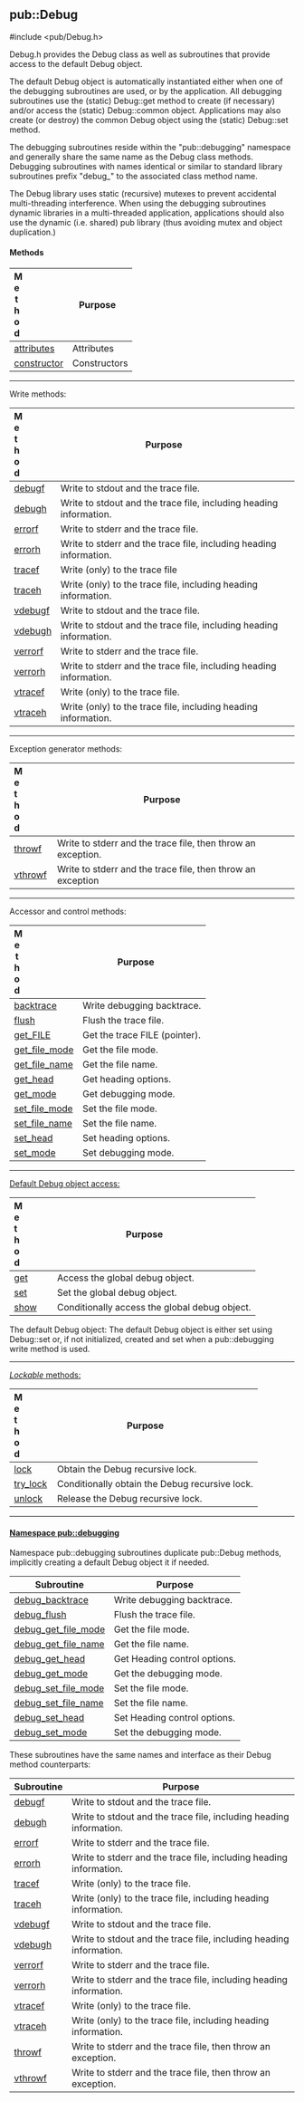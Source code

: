 <!-- -------------------------------------------------------------------------
//
//       Copyright (c) 2023-2024 Frank Eskesen.
//
//       This file is free content, distributed under the MIT license.
//       (See accompanying file LICENSE.MIT or the original contained
//       within https://opensource.org/licenses/MIT)
//
//----------------------------------------------------------------------------
//
// Title-
//       ~/doc/cpp/Debug.md
//
// Purpose-
//       Debug.h reference manual
//
// Last change date-
//       2024/09/24
//
-------------------------------------------------------------------------- -->
## pub::Debug
\#include <pub/Debug.h>

Debug.h provides the Debug class as well as subroutines that provide access
to the default Debug object.

The default Debug object is automatically instantiated either when one of the
debugging subroutines are used, or by the application.
All debugging subroutines use the (static) Debug::get method to create
(if necessary) and/or access the (static) Debug::common object.
Applications may also create (or destroy) the common Debug object using the
(static) Debug::set method.

The debugging subroutines reside within the "pub::debugging" namespace and
generally share the same name as the Debug class methods.
Debugging subroutines with names identical or similar to standard library
subroutines prefix "debug_" to the associated class method name.

The Debug library uses static (recursive) mutexes to prevent accidental
multi-threading interference.
When using the debugging subroutines dynamic libraries in a multi-threaded
application, applications should also use the dynamic (i.e. shared) pub
library (thus avoiding mutex and object duplication.)

#### Methods

| <div style="width:10%">Method</div> | <div style="width:90%">Purpose<div> |
|--------|---------|
| [attributes](./pub_debug.md#attributes) | Attributes |
| [constructor](./pub_debug.md#construct) | Constructors |

------------------------------------------------------------------------------
Write methods:

| <div style="width:10%">Method</div> | <div style="width:90%">Purpose<div> |
|--------|---------|
| [debugf](./pub_debug.md#debugf) | Write to stdout and the trace file. |
| [debugh](./pub_debug.md#debugh) | Write to stdout and the trace file, including heading information. |
| [errorf](./pub_debug.md#errorf) | Write to stderr and the trace file. |
| [errorh](./pub_debug.md#errorh) | Write to stderr and the trace file, including heading information. |
| [tracef](./pub_debug.md#tracef) | Write (only) to the trace file |
| [traceh](./pub_debug.md#traceh) | Write (only) to the trace file, including heading information. |
| [vdebugf](./pub_debug.md#vdebugf) | Write to stdout and the trace file. |
| [vdebugh](./pub_debug.md#vdebugh) | Write to stdout and the trace file, including heading information. |
| [verrorf](./pub_debug.md#verrorf) | Write to stderr and the trace file. |
| [verrorh](./pub_debug.md#verrorh) | Write to stderr and the trace file, including heading information. |
| [vtracef](./pub_debug.md#vtracef) | Write (only) to the trace file. |
| [vtraceh](./pub_debug.md#vtraceh) | Write (only) to the trace file, including heading information. |

------------------------------------------------------------------------------
Exception generator methods:

| <div style="width:10%">Method</div> | <div style="width:90%">Purpose<div> |
|--------|---------|
| [throwf](./pub_debug.md#throwf) | Write to stderr and the trace file, then throw an exception. |
| [vthrowf](./pub_debug.md#vthrowf) | Write to stderr and the trace file, then throw an exception |

------------------------------------------------------------------------------
Accessor and control methods:

| <div style="width:10%">Method</div> | <div style="width:90%">Purpose<div> |
|--------|---------|
| [backtrace](./pub_debug.md#backtrace) | Write debugging backtrace. |
| [flush](./pub_debug.md#flush) | Flush the trace file. |
| [get_FILE](./pub_debug.md#get_file) | Get the trace FILE (pointer). |
| [get_file_mode](./pub_debug.md#get_file_mode) | Get the file mode. |
| [get_file_name](./pub_debug.md#get_file_name) | Get the file name. |
| [get_head](./pub_debug.md#get_head) | Get heading options. |
| [get_mode](./pub_debug.md#get_mode) | Get debugging mode. |
| [set_file_mode](./pub_debug.md#set_file_mode) | Set the file mode. |
| [set_file_name](./pub_debug.md#set_file_name) | Set the file name. |
| [set_head](./pub_debug.md#set_head) | Set heading options. |
| [set_mode](./pub_debug.md#set_mode) | Set debugging mode. |

------------------------------------------------------------------------------
[Default Debug object access:](./pub_debug.md#default-debug-object)

| <div style="width:10%">Method</div> | <div style="width:90%">Purpose<div> |
|--------|---------|
| [get](./pub_debug.md#get) | Access the global debug object. |
| [set](./pub_debug.md#set) | Set the global debug object. |
| [show](./pub_debug.md#show) | Conditionally access the global debug object. |

The default Debug object:
 The default Debug object is either set using Debug::set or, if not
initialized, created and set when a pub::debugging write method is used.

------------------------------------------------------------------------------
[*Lockable* methods:](./pub_debug.md#lockable)

| <div style="width:10%">Method</div> | <div style="width:90%">Purpose<div> |
|--------|---------|
| [lock](./pub_debug.md#lock) | Obtain the Debug recursive lock. |
| [try_lock](./pub_debug.md#try_lock) | Conditionally obtain the Debug recursive lock. |
| [unlock](./pub_debug.md#unlock) | Release the Debug recursive lock. |

------------------------------------------------------------------------------
#### [Namespace pub::debugging](./pub_debug.md#namespace-debugging)

Namespace pub::debugging subroutines duplicate pub::Debug methods, implicitly
creating a default Debug object it if needed.

| Subroutine | Purpose |
|------------|---------|
| [debug_backtrace](./pub_debug.md#debug_backtrace) | Write debugging backtrace. |
| [debug_flush](./pub_debug.md#debug_flush) | Flush the trace file. |
| [debug_get_file_mode](./pub_debug.md#debug_get_file_mode) | Get the file mode. |
| [debug_get_file_name](./pub_debug.md#debug_get_file_name) | Get the file name. |
| [debug_get_head](./pub_debug.md#debug_get_head) | Get Heading control options. |
| [debug_get_mode](./pub_debug.md#debug_get_mode) | Get the debugging mode. |
| [debug_set_file_mode](./pub_debug.md#debug_set_file_mode) | Set the file mode. |
| [debug_set_file_name](./pub_debug.md#debug_set_file_name) | Set the file name. |
| [debug_set_head](./pub_debug.md#debug_set_head) | Set Heading control options. |
| [debug_set_mode](./pub_debug.md#debug_set_mode) | Set the debugging mode. |

These subroutines have the same names and interface as their Debug method
counterparts:

| Subroutine | Purpose |
|------------|---------|
| [debugf](./pub_debug.md#debugf) | Write to stdout and the trace file. |
| [debugh](./pub_debug.md#debugh) | Write to stdout and the trace file, including heading information. |
| [errorf](./pub_debug.md#errorf) | Write to stderr and the trace file. |
| [errorh](./pub_debug.md#errorh) | Write to stderr and the trace file, including heading information. |
| [tracef](./pub_debug.md#tracef) | Write (only) to the trace file. |
| [traceh](./pub_debug.md#traceh) | Write (only) to the trace file, including heading information. |
| [vdebugf](./pub_debug.md#vdebugf) | Write to stdout and the trace file. |
| [vdebugh](./pub_debug.md#vdebugh) | Write to stdout and the trace file, including heading information. |
| [verrorf](./pub_debug.md#verrorf) | Write to stderr and the trace file. |
| [verrorh](./pub_debug.md#verrorh) | Write to stderr and the trace file, including heading information. |
| [vtracef](./pub_debug.md#vtracef) | Write (only) to the trace file. |
| [vtraceh](./pub_debug.md#vtraceh) | Write (only) to the trace file, including heading information. |
| [throwf](./pub_debug.md#throwf) | Write to stderr and the trace file, then throw an exception. |
| [vthrowf](./pub_debug.md#vthrowf) | Write to stderr and the trace file, then throw an exception. |
